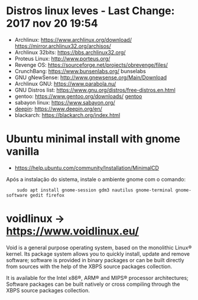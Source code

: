 # Distros linux leves - Last Change: 2017 nov 20 19:54

+ Archlinux: https://www.archlinux.org/download/  https://mirror.archlinux32.org/archisos/
+ Archlinux 32bits: https://bbs.archlinux32.org/
+ Proteus Linux: http://www.porteus.org/
+ Revenge OS: https://sourceforge.net/projects/obrevenge/files/
+ CrunchBang: https://www.bunsenlabs.org/ bunselabs
+ GNU gNewSense: http://www.gnewsense.org/Main/Download
+ Archlinux GNU: https://www.parabola.nu/
+ GNU Distros list: https://www.gnu.org/distros/free-distros.en.html
+ gentoo: https://www.gentoo.org/downloads/ [gentoo](gentoo.md)
+ sabayon linux: https://www.sabayon.org/
+ [deepin](deepin): https://www.deepin.org/en/
+ blackarch: https://blackarch.org/index.html

# Ubuntu minimal install with gnome vanilla
+ https://help.ubuntu.com/community/Installation/MinimalCD

Após a instalação do sistema, instale o ambiente gnome com o comando:

		sudo apt install gnome-session gdm3 nautilus gnome-terminal gnome-software gedit firefox

# voidlinux → https://www.voidlinux.eu/

Void is a general purpose operating system, based on the monolithic Linux®
kernel. Its package system allows you to quickly install, update and remove
software; software is provided in binary packages or can be built directly
from sources with the help of the XBPS source packages collection.

It is available for the Intel x86®, ARM® and MIPS® processor architectures;
Software packages can be built natively or cross compiling through the XBPS
source packages collection.
